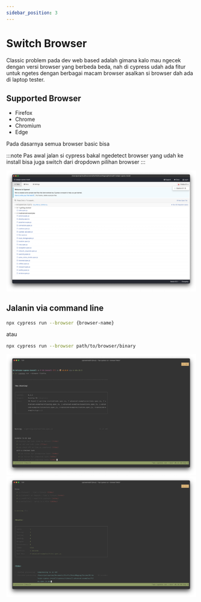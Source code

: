 ```yaml
---
sidebar_position: 3
---
```


# Switch Browser

Classic problem pada dev web based adalah gimana kalo mau ngecek dengan versi browser yang berbeda beda,
nah di cypress udah ada fitur untuk ngetes dengan berbagai macam browser asalkan si browser dah ada di
laptop tester.

## Supported Browser

- Firefox
- Chrome
- Chromium
- Edge

Pada dasarnya semua browser basic bisa

:::note
Pas awal jalan si cypress bakal ngedetect browser yang udah ke install bisa juga switch dari dropdown pilihan browser
:::

![switch browser](/img/03-switch-browser/01-switch-browser-ui.png)

## Jalanin via command line

```bash
npx cypress run --browser {browser-name}
```

atau

```bash
npx cypress run --browser path/to/browser/binary
```

![cypress run](/img/03-switch-browser/02-cypress-run.png)
![cypress run in action](/img/03-switch-browser/03-cypress-run-video.png)
